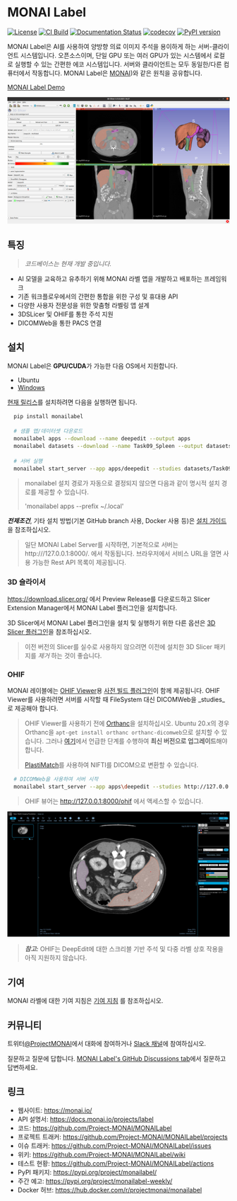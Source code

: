 # MONAI Label

[![License](https://img.shields.io/badge/license-Apache%202.0-green.svg)](https://opensource.org/licenses/Apache-2.0)
[![CI Build](https://github.com/Project-MONAI/MONAILabel/workflows/build/badge.svg?branch=main)](https://github.com/Project-MONAI/MONAILabel/commits/main)
[![Documentation Status](https://readthedocs.org/projects/monailabel/badge/?version=latest)](https://docs.monai.io/projects/label/en/latest/?badge=latest)
[![codecov](https://codecov.io/gh/Project-MONAI/MONAILabel/branch/main/graph/badge.svg)](https://codecov.io/gh/Project-MONAI/MONAILabel)
[![PyPI version](https://badge.fury.io/py/monailabel.svg)](https://badge.fury.io/py/monailabel)

MONAI Label은 AI를 사용하여 양방향 의료 이미지 주석을 용이하게 하는 서버-클라이언트 시스템입니다. 오픈소스이며, 단일 GPU 또는 여러 GPU가 있는 시스템에서 로컬로 실행할 수 있는 간편한 에코 시스템입니다. 서버와 클라이언트는 모두 동일한/다른 컴퓨터에서 작동합니다. MONAI Label은 [MONAI](https://github.com/Project-MONAI))와 같은 원칙을 공유합니다.

[MONAI Label Demo](https://youtu.be/o8HipCgSZIw?t=1319)

![DEMO](https://raw.githubusercontent.com/Project-MONAI/MONAILabel/main/docs/images/demo.png)

## 특징

> _코드베이스는 현재 개발 중입니다._

- AI 모델을 교육하고 유추하기 위해 MONAI 라벨 앱을 개발하고 배포하는 프레임워크
- 기존 워크플로우에서의 간편한 통합을 위한 구성 및 휴대용 API
- 다양한 사용자 전문성을 위한 맞춤형 라벨링 앱 설계
- 3DSLicer 및 OHIF를 통한 주석 지원 
- DICOMWeb을 통한 PACS 연결

## 설치

MONAI Label은 **GPU/CUDA**가 가능한 다음 OS에서 지원합니다.

- Ubuntu
- [Windows](https://docs.monai.io/projects/label/en/latest/installation.html#windows)

[현재 릴리스](https://pypi.org/project/monailabel/)를 설치하려면 다음을 실행하면 됩니다.

```bash
  pip install monailabel
  
  # 샘플 앱/데이터셋 다운로드
  monailabel apps --download --name deepedit --output apps
  monailabel datasets --download --name Task09_Spleen --output datasets
  
  # 서버 실행
  monailabel start_server --app apps/deepedit --studies datasets/Task09_Spleen/imagesTr
```

> monailabel 설치 경로가 자동으로 결정되지 않으면 다음과 같이 명시적 설치 경로를 제공할 수 있습니다. 
> 
> 'monailabel apps --prefix ~/.local'

**_전제조건_**, 기타 설치 방법(기본 GitHub branch 사용, Docker 사용 등)은 [설치 가이드](https://docs.monai.io/projects/label/en/latest/installation.html)을 참조하십시오.

> 일단 MONAI Label Server를 시작하면, 기본적으로 서버는 http:///127.0.0.1:8000/. 에서 작동됩니다. 브라우저에서 서비스 URL을 열면 사용 가능한 Rest API 목록이 제공됩니다.

### 3D 슬라이서

https://download.slicer.org/ 에서 Preview Release를 다운로드하고 Slicer Extension Manager에서 MONAI Label 플러그인을 설치합니다.

3D Slicer에서 MONAI Label 플러그인을 설치 및 실행하기 위한 다른 옵션은 [3D Slicer 플러그인](플러그인/슬라이서)을 참조하십시오.
> 이전 버전의 Slicer를 실수로 사용하지 않으려면 이전에 설치한 3D Slicer 패키지를 _제거_ 하는 것이 좋습니다.

### OHIF

MONAI 레이블에는 [OHIF Viewer](https://github.com/OHIF/Viewers)용 [사전 빌드 플러그인](plugins/ohif)이 함께 제공됩니다.  OHIF Viewer를 사용하려면 서버를 시작할 때 FileSystem 대신 DICOMWeb을 _studies_로 제공해야 합니다.
> OHIF Viewer를 사용하기 전에 [Orthanc](https://www.orthanc-server.com/download.php)을 설치하십시오. Ubuntu 20.x의 경우 Orthanc을 `apt-get install orthanc orthanc-dicomweb`으로 설치할 수 있습니다. 그러나 [여기](https://book.orthanc-server.com/users/debian-packages.html#replacing-the-package-from-the-service-by-the-lsb-binaries)에서 언급한 단계를 수행하여 **최신 버전으로 업그레이드**해야 합니다.
>
> [PlastiMatch](https://plastimatch.org/plastimatch.html#plastimatch-convert)를 사용하여 NIFTI를 DICOM으로 변환할 수 있습니다.

```bash
  # DICOMWeb을 사용하여 서버 시작
  monailabel start_server --app apps\deepedit --studies http://127.0.0.1:8042/dicom-web
```
> OHIF 뷰어는 http://127.0.0.1:8000/ohif 에서 액세스할 수 있습니다.

![OHIF](https://raw.githubusercontent.com/Project-MONAI/MONAILabel/main/docs/images/ohif.png)

> **_참고:_** OHIF는 DeepEdit에 대한 스크리블 기반 주석 및 다중 라벨 상호 작용을 아직 지원하지 않습니다.

## 기여

MONAI 라벨에 대한 기여 지침은 [기여 지침](CONTRIBUTING.md) 를 참조하십시오.

## 커뮤니티
트위터[@ProjectMONAI](https://twitter.com/ProjectMONAI)에서 대화에 참여하거나 [Slack 채널](https://forms.gle/QTxJq3hFictp31UM9)에 참여하십시오.

질문하고 질문에 답합니다.
[MONAI Label's GitHub Discussions tab](https://github.com/Project-MONAI/MONAILabel/discussions)에서 질문하고 답변하세요.

## 링크

- 웹사이트: https://monai.io/
- API 설명서: https://docs.monai.io/projects/label
- 코드: https://github.com/Project-MONAI/MONAILabel
- 프로젝트 트래커: https://github.com/Project-MONAI/MONAILabel/projects
- 이슈 트래커: https://github.com/Project-MONAI/MONAILabel/issues
- 위키: https://github.com/Project-MONAI/MONAILabel/wiki
- 테스트 현황: https://github.com/Project-MONAI/MONAILabel/actions
- PyPI 패키지: https://pypi.org/project/monailabel/
- 주간 예고: https://pypi.org/project/monailabel-weekly/
- Docker 허브: https://hub.docker.com/r/projectmonai/monailabel
